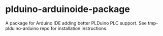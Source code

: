 # plduino-arduinoide-package
A package for Arduino IDE adding better PLDuino PLC support.
See tmp-plduino-arduino repo for installation instructions.
